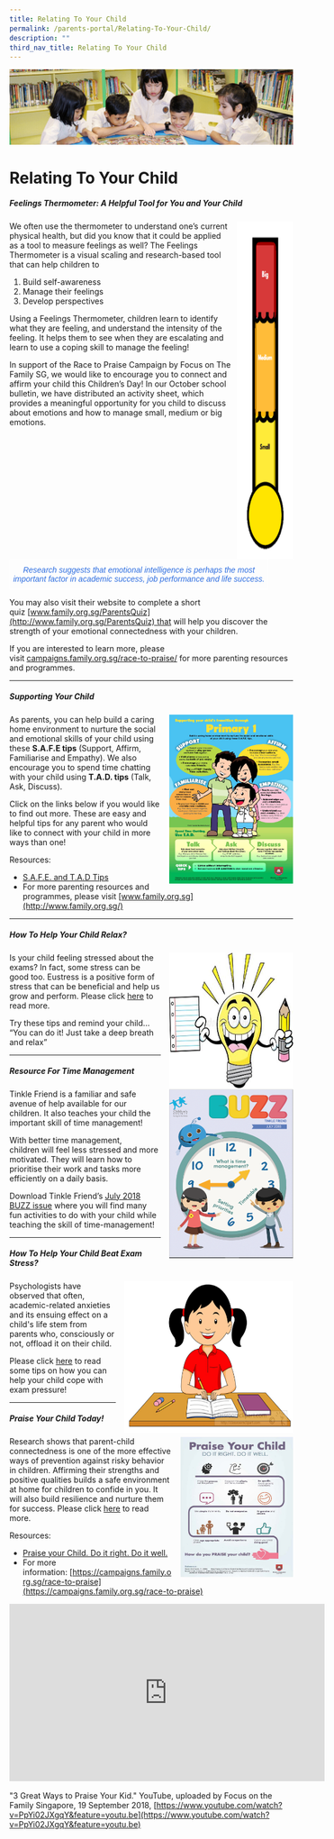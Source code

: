 ```yaml
---
title: Relating To Your Child
permalink: /parents-portal/Relating-To-Your-Child/
description: ""
third_nav_title: Relating To Your Child
---
```

![](/images/banner.gif)

  
  
# Relating To Your Child


##### Feelings Thermometer: A Helpful Tool for You and Your Child

<img src="/images/Thermometer.png" style="width:100px;height:600px;margin-left:10px;" align = "right">

We often use the thermometer to understand one’s current physical health, but did you know that it could be applied as a tool to measure feelings as well? The Feelings Thermometer is a visual scaling and research-based tool that can help children to  
  
1.  Build self-awareness
2.  Manage their feelings
3.  Develop perspectives

Using a Feelings Thermometer, children learn to identify what they are feeling, and understand the intensity of the feeling. It helps them to see when they are escalating and learn to use a coping skill to manage the feeling!  
  
In support of the Race to Praise Campaign by Focus on The Family SG, we would like to encourage you to connect and affirm your child this Children’s Day! In our October school bulletin, we have distributed an activity sheet, which provides a meaningful opportunity for you child to discuss about emotions and how to manage small, medium or big emotions.


<style type="text/css">
.tg  {border-collapse:collapse;border-spacing:0;}
.tg td{border-color:black;border-style:solid;border-width:1px;font-family:Arial, sans-serif;font-size:14px;
  overflow:hidden;padding:10px 5px;word-break:normal;}
.tg th{border-color:black;border-style:solid;border-width:1px;font-family:Arial, sans-serif;font-size:14px;
  font-weight:normal;overflow:hidden;padding:10px 5px;word-break:normal;}
.tg .tg-8jgo{border-color:#ffffff;text-align:center;vertical-align:top}
</style>
<table class="tg" style="undefined;table-layout: fixed; width: 460px">
<colgroup>
<col style="width: 460px">
</colgroup>
<thead>
  <tr>
    <td class="tg-8jgo"><span style="font-style:italic;color:#2E6EE0">Research suggests that emotional intelligence is perhaps the most </span><span style="font-weight:400;font-style:italic;color:#2E6EE0">important factor in academic success, job performance and life success.</span></td>
  </tr>
</thead>
</table>

You may also visit their website to complete a short quiz [www.family.org.sg/ParentsQuiz](http://www.family.org.sg/ParentsQuiz) that will help you discover the strength of your emotional connectedness with your children.  
  
If you are interested to learn more, please visit [campaigns.family.org.sg/race-to-praise/](http://campaigns.family.org.sg/race-to-praise/) for more parenting resources and programmes.

---

##### Supporting Your Child

<img src="/images/Support.jpg" style="width:220px;height:300px;margin-left:15px;" align = "right">

As parents, you can help build a caring home environment to nurture the social and emotional skills of your child using these **S.A.F.E tips** (Support, Affirm, Familiarise and Empathy). We also encourage you to spend time chatting with your child using **T.A.D. tips** (Talk, Ask, Discuss).  
  
Click on the links below if you would like to find out more. These are easy and helpful tips for any parent who would like to connect with your child in more ways than one!  
  
Resources:  

*   [S.A.F.E. and T.A.D Tips](https://junyuanpri-moe-edu-sg-admin.cwp.sg/qql/slot/u499/Relating%20to%20your%20child/1.%20Transition%20Pri%20and%20Sec-page-001.jpg)
*   For more parenting resources and programmes, please visit [www.family.org.sg](http://www.family.org.sg/)

---

##### **How To Help Your Child Relax?**


<img src="/images/Relax.png" style="width:220px;height:240px;margin-left:15px;" align = "right">


Is your child feeling stressed about the exams? In fact, some stress can be good too. Eustress is a positive form of stress that can be beneficial and help us grow and perform. Please click [here](/parents-portal/Relating-To-Your-Child/How-To-Help-My-Child-Relax/) to read more.  
  
  
Try these tips and remind your child… “You can do it! Just take a deep breath and relax”

---

##### **Resource For Time Management**

<img src="/images/Resource.png" style="width:220px;height:300px;margin-left:15px;" align = "right">

Tinkle Friend is a familiar and safe avenue of help available for our children. It also teaches your child the important skill of time management!

  

With better time management, children will feel less stressed and more motivated. They will learn how to prioritise their work and tasks more efficiently on a daily basis.

  

Download Tinkle Friend’s [July 2018 BUZZ issue](/files/BUZZ%20July%202018.pdf) where you will find many fun activities to do with your child while teaching the skill of time-management!

---

##### **How To Help Your Child Beat Exam Stress?**

<img src="/images/Help.png" style="width:300px;height:270px;margin-left:15px;" align = "right">

Psychologists have observed that often, academic-related anxieties and its ensuing effect on a child's life stem from parents who, consciously or not, offload it on their child.

Please click [here](/parents-portal/Relating-To-Your-Child/How-To-Help-Your-Child-Beat-Exam-Stress/) to read some tips on how you can help your child cope with exam pressure!

---

##### **Praise Your Child Today!**

<img src="/images/Praise1.jpg" style="width:200px;height:250px;margin-left:15px;" align = "right">

Research shows that parent-child connectedness is one of the more effective ways of prevention against risky behavior in children. Affirming their strengths and positive qualities builds a safe environment at home for children to confide in you. It will also build resilience and nurture them for success. Please click [here](/parents-portal/Relating-To-Your-Child/Praise-Your-Child-Today/) to read more.

Resources:

*   [Praise your Child. Do it right. Do it well.](https://junyuanpri.moe.edu.sg/qql/slot/u499/Relating%20to%20your%20child/5.%20praise-infographic_final_28sep2016.jpg)
*   For more information: [https://campaigns.family.org.sg/race-to-praise](https://campaigns.family.org.sg/race-to-praise)


<iframe width="560" height="315" src="https://www.youtube.com/embed/PpYi02JXgqY" title="YouTube video player" frameborder="0" allow="accelerometer; autoplay; clipboard-write; encrypted-media; gyroscope; picture-in-picture" allowfullscreen></iframe>


"3 Great Ways to Praise Your Kid." YouTube, uploaded by Focus on the Family Singapore, 19 September 2018, [https://www.youtube.com/watch?v=PpYi02JXgqY&feature=youtu.be](https://www.youtube.com/watch?v=PpYi02JXgqY&feature=youtu.be)